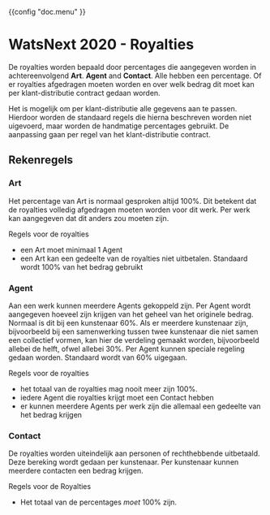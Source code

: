 {{config "doc.menu" }}

# WatsNext 2020 - Royalties

De royalties worden bepaald door percentages die aangegeven worden in achtereenvolgend **Art**. **Agent** and **Contact**.
Alle hebben een percentage. Of er royalties afgedragen moeten worden en over welk bedrag dit moet kan per
klant-distributie contract gedaan worden.

Het is mogelijk om per klant-distributie alle gegevens aan te passen. Hierdoor worden de standaard regels die
hierna beschreven worden niet uigevoerd, maar worden de handmatige percentages gebruikt. De aanpassing gaan per
regel van het klant-distributie contract.

## Rekenregels

### Art
Het percentage van Art is normaal gesproken altijd 100%. Dit betekent dat de royalties volledig afgedragen
moeten worden voor dit werk. Per werk kan aangegeven dat dit anders zou moeten zijn.

Regels voor de royalties
* een Art moet minimaal 1 Agent
* een Art kan een gedeelte van de royalties niet uitbetalen. Standaard wordt 100% van het bedrag gebruikt

### Agent
Aan een werk kunnen meerdere Agents gekoppeld zijn. Per Agent wordt aangegeven hoeveel zijn krijgen van het
geheel van het originele bedrag. Normaal is dit bij een kunstenaar 60%. Als er meerdere kunstenaar zijn, bijvoorbeeld
bij een samenwerking tussen twee kunstenaar die niet samen een collectief vormen, kan hier de verdeling gemaakt worden,
bijvoorbeeld allebei de helft, ofwel allebei 30%. Per Agent kunnen speciale regeling gedaan worden. Standaard
wordt van 60% uigegaan.

Regels voor de royalties
* het totaal van de royalties mag nooit meer zijn 100%.
* iedere Agent die royalties krijgt moet een Contact hebben
* er kunnen meerdere Agents per werk zijn die allemaal een gedeelte van het bedrag krijgen

### Contact
De royalties worden uiteindelijk aan personen of rechthebbende uitbetaald. Deze bereking wordt gedaan per kunstenaar.
Per kunstenaar kunnen meerdere contacten een bedrag krijgen.

Regels voor de Royalties
* Het totaal van de percentages *moet* 100% zijn.

